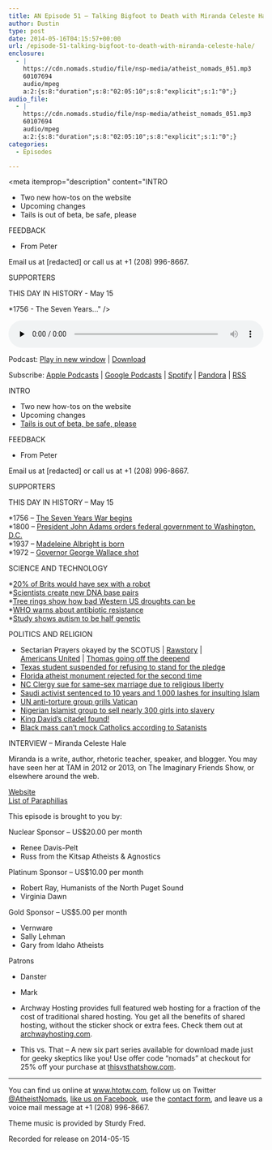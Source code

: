 ```yaml
---
title: AN Episode 51 – Talking Bigfoot to Death with Miranda Celeste Hale
author: Dustin
type: post
date: 2014-05-16T04:15:57+00:00
url: /episode-51-talking-bigfoot-to-death-with-miranda-celeste-hale/
enclosure:
  - |
    https://cdn.nomads.studio/file/nsp-media/atheist_nomads_051.mp3
    60107694
    audio/mpeg
    a:2:{s:8:"duration";s:8:"02:05:10";s:8:"explicit";s:1:"0";}
audio_file:
  - |
    https://cdn.nomads.studio/file/nsp-media/atheist_nomads_051.mp3
    60107694
    audio/mpeg
    a:2:{s:8:"duration";s:8:"02:05:10";s:8:"explicit";s:1:"0";}
categories:
  - Episodes

---
```

<div itemscope itemtype="http://schema.org/AudioObject">
  <meta itemprop="name" content="%EF%BB%BFEpisode 51 &#8211; Talking Bigfoot to Death with Miranda Celeste Hale" />
  
  <meta itemprop="uploadDate" content="2014-05-15T22:15:57-06:00" />
  
  <meta itemprop="encodingFormat" content="audio/mpeg" />
  
  <meta itemprop="duration" content="PT2H05M10S" />
  
  <meta itemprop="description" content="INTRO

* Two new how-tos on the website
* Upcoming changes
* Tails is out of beta, be safe, please

FEEDBACK

* From Peter

Email us at [redacted] or call us at +1 (208) 996-8667.

SUPPORTERS

THIS DAY IN HISTORY - May 15

*1756 - The Seven Years..." />
  
  <meta itemprop="contentUrl" content="https://dts.podtrac.com/redirect.mp3/cdn.nomads.studio/file/nsp-media/atheist_nomads_051.mp3" />
  
  <meta itemprop="contentSize" content="57.3" />
  </p> 
  
  <div class="powerpress_player" id="powerpress_player_8306">
    <audio class="wp-audio-shortcode" id="audio-5187-50" preload="none" style="width: 100%;" controls="controls"><source type="audio/mpeg" src="https://dts.podtrac.com/redirect.mp3/cdn.nomads.studio/file/nsp-media/atheist_nomads_051.mp3?_=50" /><a href="https://dts.podtrac.com/redirect.mp3/cdn.nomads.studio/file/nsp-media/atheist_nomads_051.mp3">https://dts.podtrac.com/redirect.mp3/cdn.nomads.studio/file/nsp-media/atheist_nomads_051.mp3</a></audio>
  </div>
</div>

<p class="powerpress_links powerpress_links_mp3">
  Podcast: <a href="https://dts.podtrac.com/redirect.mp3/cdn.nomads.studio/file/nsp-media/atheist_nomads_051.mp3" class="powerpress_link_pinw" target="_blank" title="Play in new window" onclick="return powerpress_pinw('https://htotw.com/?powerpress_pinw=5187-podcast');" rel="nofollow">Play in new window</a> | <a href="https://dts.podtrac.com/redirect.mp3/cdn.nomads.studio/file/nsp-media/atheist_nomads_051.mp3" class="powerpress_link_d" title="Download" rel="nofollow" download="atheist_nomads_051.mp3">Download</a>
</p>

<p class="powerpress_links powerpress_subscribe_links">
  Subscribe: <a href="https://podcasts.apple.com/us/podcast/humanists-take-on-the-world/id530050098?mt=2&ls=1" class="powerpress_link_subscribe powerpress_link_subscribe_itunes" target="_blank" title="Subscribe on Apple Podcasts" rel="nofollow">Apple Podcasts</a> | <a href="https://www.google.com/podcasts?feed=aHR0cDovL2F0aGVpc3Rub21hZHMubGlic3luLmNvbS9yc3M%3D" class="powerpress_link_subscribe powerpress_link_subscribe_googleplay" target="_blank" title="Subscribe on Google Podcasts" rel="nofollow">Google Podcasts</a> | <a href="https://open.spotify.com/show/3LzK2xZGike6Tc1GEMtMbr?si=LieN9SNuTpq96smuaUsH8A" class="powerpress_link_subscribe powerpress_link_subscribe_spotify" target="_blank" title="Subscribe on Spotify" rel="nofollow">Spotify</a> | <a href="https://www.pandora.com/podcast/atheist-nomads/PC:10122?corr=62071012&part=ug" class="powerpress_link_subscribe powerpress_link_subscribe_pandora" target="_blank" title="Subscribe on Pandora" rel="nofollow">Pandora</a> | <a href="https://htotw.com/feed/podcast/" class="powerpress_link_subscribe powerpress_link_subscribe_rss" target="_blank" title="Subscribe via RSS" rel="nofollow">RSS</a>
</p>

INTRO

* Two new how-tos on the website  
* Upcoming changes  
* <a href="https://tails.boum.org/" target="_blank" rel="noopener">Tails is out of beta, be safe, please</a>

FEEDBACK

* From Peter

Email us at [redacted] or call us at +1 (208) 996-8667.

SUPPORTERS

THIS DAY IN HISTORY &#8211; May 15

*1756 &#8211; <a href="http://www.history.com/this-day-in-history/the-seven-years-war-begins" target="_blank" rel="noopener">The Seven Years War begins</a>  
*1800 &#8211; <a href="http://www.history.com/this-day-in-history/president-john-adams-orders-federal-government-to-washington-dc" target="_blank" rel="noopener">President John Adams orders federal government to Washington, D.C.</a>  
*1937 &#8211; <a href="http://www.history.com/this-day-in-history/madeleine-albright-is-born" target="_blank" rel="noopener">Madeleine Albright is born</a>  
*1972 &#8211; <a href="http://www.history.com/this-day-in-history/governor-george-wallace-shot" target="_blank" rel="noopener">Governor George Wallace shot</a>

SCIENCE AND TECHNOLOGY

*<a href="http://www.thedailybeast.com/articles/2014/05/07/poll-finds-1-in-5-people-would-have-sex-with-a-robot.html" target="_blank" rel="noopener">20% of Brits would have sex with a robot</a>  
*<a href="http://www.rawstory.com/rs/2014/05/07/u-s-scientists-have-created-an-entirely-new-lifeform-using-artificial-dna/" target="_blank" rel="noopener">Scientists create new DNA base pairs</a>  
*<a href="http://phys.org/news/2014-05-tree-reveal-nightmare-droughts-west.html" target="_blank" rel="noopener">Tree rings show how bad Western US droughts can be</a>  
*<a href="http://www.rawstory.com/rs/2014/05/02/worse-than-aids-antibiotic-resistance-the-next-world-health-crisis-experts-say/" target="_blank" rel="noopener">WHO warns about antibiotic resistance</a>  
*<a href="http://www.rawstory.com/rs/2014/05/04/study-autism-is-half-genetic-half-environmental/" target="_blank" rel="noopener">Study shows autism to be half genetic</a>

POLITICS AND RELIGION

* Sectarian Prayers okayed by the SCOTUS | <a href="http://www.rawstory.com/rs/2014/05/05/supreme-court-rules-christian-prayers-at-town-meetings-are-constitutional/" target="_blank" rel="noopener">Rawstory</a> |  
<a href="https://www.au.org/blogs/wall-of-separation/a-new-low-at-the-high-court-justices-approve-majority-rules-government" target="_blank" rel="noopener">Americans United</a> | <a href="https://www.au.org/blogs/wall-of-separation/establishing-extremism-supreme-court-justice-argues-that-states-should-be" target="_blank" rel="noopener">Thomas going off the deepend</a>  
* <a href="http://www.rawstory.com/rs/2014/05/09/texas-school-violates-high-court-ruling-by-suspending-teen-who-wont-stand-for-pledge/" target="_blank" rel="noopener">Texas student suspended for refusing to stand for the pledge</a>  
* <a href="http://www.rawstory.com/rs/2014/05/01/florida-atheists-barred-from-placing-founding-father-quotes-next-to-religious-monument/" target="_blank" rel="noopener">Florida atheist monument rejected for the second time</a>  
* <a href="http://www.rawstory.com/rs/2014/04/28/citing-religious-freedom-nc-clergymen-sue-state-for-right-to-perform-same-sex-marriages/" target="_blank" rel="noopener">NC Clergy sue for same-sex marriage due to religious liberty</a>  
* <a href="http://www.cnn.com/2014/05/07/world/meast/saudi-activist-sentenced/" target="_blank" rel="noopener">Saudi activist sentenced to 10 years and 1,000 lashes for insulting Islam</a>  
* <a href="http://www.rawstory.com/rs/2014/05/05/un-anti-torture-watchdog-grills-the-vatican-over-child-sex-abuse-by-priests/" target="_blank" rel="noopener">UN anti-torture group grills Vatican</a>  
* <a href="http://www.rawstory.com/rs/2014/05/05/nigerian-islamist-group-boko-haram-threatens-to-sell-abducted-schoolgirls-into-slavery/" target="_blank" rel="noopener">Nigerian Islamist group to sell nearly 300 girls into slavery</a>  
* <a href="http://abcnews.go.com/Technology/wireStory/israeli-found-king-davids-citadel-23601175" target="_blank" rel="noopener">King David’s citadel found!</a>  
* <a href="http://www.rawstory.com/rs/2014/05/09/satanic-temple-we-cant-mock-catholics-with-black-mass-church-already-a-mockery/" target="_blank" rel="noopener">Black mass can’t mock Catholics according to Satanists</a>

INTERVIEW &#8211; Miranda Celeste Hale

Miranda is a write, author, rhetoric teacher, speaker, and blogger. You may have seen her at TAM in 2012 or 2013, on The Imaginary Friends Show, or elsewhere around the web.

<a href="http://mirandacelestehale.net/" target="_blank" rel="noopener">Website</a>  
<a href="http://en.wikipedia.org/wiki/List_of_paraphilias" target="_blank" rel="noopener">List of Paraphilias</a>

This episode is brought to you by:

Nuclear Sponsor &#8211; US$20.00 per month  
* Renee Davis-Pelt  
* Russ from the Kitsap Atheists & Agnostics

Platinum Sponsor – US$10.00 per month  
* Robert Ray, Humanists of the North Puget Sound  
* Virginia Dawn

Gold Sponsor – US$5.00 per month  
* Vernware  
* Sally Lehman  
* Gary from Idaho Atheists

Patrons  
* Danster  
* Mark

* Archway Hosting provides full featured web hosting for a fraction of the cost of traditional shared hosting. You get all the benefits of shared hosting, without the sticker shock or extra fees. Check them out at <a href="http://archwayhosting.com/" target="_blank" rel="noopener">archwayhosting.com</a>.  
* This vs. That &#8211; A new six part series available for download made just for geeky skeptics like you! Use offer code &#8220;nomads&#8221; at checkout for 25% off your purchase at <a href="http://www.thisvsthatshow.com/" target="_blank" rel="noopener">thisvsthatshow.com</a>.

<hr width="500" />

You can find us online at <a href="https://www.htotw.com/" target="_blank" rel="noopener">www.htotw.com</a>, follow us on Twitter <a href="https://htotw.com/twitter" target="_blank" rel="noopener">@AtheistNomads</a>, <a href="https://htotw.com/facebook" target="_blank" rel="noopener">like us on Facebook</a>, use the [contact form](https://htotw.com/contact), and leave us a voice mail message at +1 (208) 996-8667.

Theme music is provided by Sturdy Fred.

Recorded for release on 2014-05-15